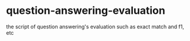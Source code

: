 # question-answering-evaluation
the script of question answering's evaluation such as exact match and f1, etc
